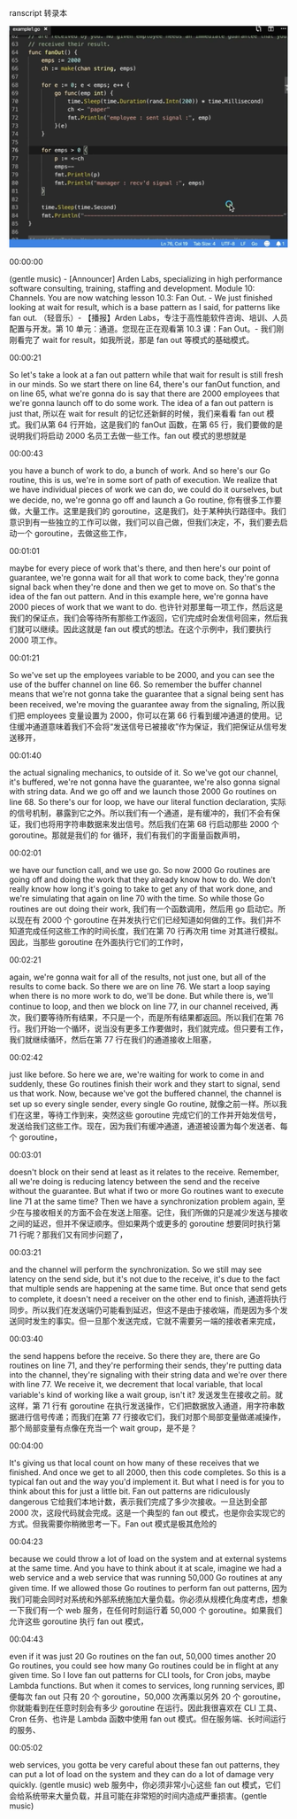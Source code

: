 
ranscript  转录本

![alt text](assets/image8.png)

00:00:00

(gentle music) - [Announcer] Arden Labs, specializing in high performance software consulting, training, staffing and development. Module 10: Channels. You are now watching lesson 10.3: Fan Out. - We just finished looking at wait for result, which is a base pattern as I said, for patterns like fan out.
（轻音乐）- 【播报】Arden Labs，专注于高性能软件咨询、培训、人员配置与开发。第 10 单元：通道。您现在正在观看第 10.3 课：Fan Out。- 我们刚刚看完了 wait for result，如我所说，那是 fan out 等模式的基础模式。


00:00:21

So let's take a look at a fan out pattern while that wait for result is still fresh in our minds. So we start there on line 64, there's our fanOut function, and on line 65, what we're gonna do is say that there are 2000 employees that we're gonna launch off to do some work. The idea of a fan out pattern is just that,
所以在 wait for result 的记忆还新鲜的时候，我们来看看 fan out 模式。我们从第 64 行开始，这是我们的 fanOut 函数，在第 65 行，我们要做的是说明我们将启动 2000 名员工去做一些工作。fan out 模式的思想就是


00:00:43

you have a bunch of work to do, a bunch of work. And so here's our Go routine, this is us, we're in some sort of path of execution. We realize that we have individual pieces of work we can do, we could do it ourselves, but we decide, no, we're gonna go off and launch a Go routine,
你有很多工作要做，大量工作。这里是我们的 goroutine，这是我们，处于某种执行路径中。我们意识到有一些独立的工作可以做，我们可以自己做，但我们决定，不，我们要去启动一个 goroutine，去做这些工作，


00:01:01

maybe for every piece of work that's there, and then here's our point of guarantee, we're gonna wait for all that work to come back, they're gonna signal back when they're done and then we get to move on. So that's the idea of the fan out pattern. And in this example here, we're gonna have 2000 pieces of work that we want to do.
也许针对那里每一项工作，然后这是我们的保证点，我们会等待所有那些工作返回，它们完成时会发信号回来，然后我们就可以继续。因此这就是 fan out 模式的想法。在这个示例中，我们要执行 2000 项工作。


00:01:21

So we've set up the employees variable to be 2000, and you can see the use of the buffer channel on line 66. So remember the buffer channel means that we're not gonna take the guarantee that a signal being sent has been received, we're moving the guarantee away from the signaling,
所以我们把 employees 变量设置为 2000，你可以在第 66 行看到缓冲通道的使用。记住缓冲通道意味着我们不会将“发送信号已被接收”作为保证，我们把保证从信号发送移开，


00:01:40

the actual signaling mechanics, to outside of it. So we've got our channel, it's buffered, we're not gonna have the guarantee, we're also gonna signal with string data. And we go off and we launch those 2000 Go routines on line 68. So there's our for loop, we have our literal function declaration,
实际的信号机制，暴露到它之外。所以我们有一个通道，是有缓冲的，我们不会有保证，我们也将用字符串数据来发出信号。然后我们在第 68 行启动那些 2000 个 goroutine。那就是我们的 for 循环，我们有我们的字面量函数声明，


00:02:01

we have our function call, and we use go. So now 2000 Go routines are going off and doing the work that they already know how to do. We don't really know how long it's going to take to get any of that work done, and we're simulating that again on line 70 with the time. So while those Go routines are out doing their work,
我们有一个函数调用，然后用 go 启动它。所以现在有 2000 个 goroutine 在并发执行它们已经知道如何做的工作。我们并不知道完成任何这些工作的时间长度，我们在第 70 行再次用 time 对其进行模拟。因此，当那些 goroutine 在外面执行它们的工作时，


00:02:21

again, we're gonna wait for all of the results, not just one, but all of the results to come back. So there we are on line 76. We start a loop saying when there is no more work to do, we'll be done. But while there is, we'll continue to loop, and then we block on line 77, in our channel received,
再次，我们要等待所有结果，不只是一个，而是所有结果都返回。所以我们在第 76 行。我们开始一个循环，说当没有更多工作要做时，我们就完成。但只要有工作，我们就继续循环，然后在第 77 行在我们的通道接收上阻塞，


00:02:42

just like before. So here we are, we're waiting for work to come in and suddenly, these Go routines finish their work and they start to signal, send us that work. Now, because we've got the buffered channel, the channel is set up so every single sender, every single Go routine,
就像之前一样。所以我们在这里，等待工作到来，突然这些 goroutine 完成它们的工作并开始发信号，发送给我们这些工作。现在，因为我们有缓冲通道，通道被设置为每个发送者、每个 goroutine，


00:03:01

doesn't block on their send at least as it relates to the receive. Remember, all we're doing is reducing latency between the send and the receive without the guarantee. But what if two or more Go routines want to execute line 71 at the same time? Then we have a synchronization problem again,
至少在与接收相关的方面不会在发送上阻塞。记住，我们所做的只是减少发送与接收之间的延迟，但并不保证顺序。但如果两个或更多的 goroutine 想要同时执行第 71 行呢？那我们又有同步问题了，


00:03:21

and the channel will perform the synchronization. So we still may see latency on the send side, but it's not due to the receive, it's due to the fact that multiple sends are happening at the same time. But once that send gets to complete, it doesn't need a receiver on the other end to finish,
通道将执行同步。所以我们在发送端仍可能看到延迟，但这不是由于接收端，而是因为多个发送同时发生的事实。但一旦那个发送完成，它就不需要另一端的接收者来完成，


00:03:40

the send happens before the receive. So there they are, there are Go routines on line 71, and they're performing their sends, they're putting data into the channel, they're signaling with their string data and we're over there with line 77. We receive it, we decrement that local variable, that local variable's kind of working like a wait group, isn't it?
发送发生在接收之前。就这样，第 71 行有 goroutine 在执行发送操作，它们把数据放入通道，用字符串数据进行信号传递；而我们在第 77 行接收它们，我们对那个局部变量做递减操作，那个局部变量有点像在充当一个 wait group，是不是？


00:04:00

It's giving us that local count on how many of these receives that we finished. And once we get to all 2000, then this code completes. So this is a typical fan out and the way you'd implement it. But what I need is for you to think about this for just a little bit. Fan out patterns are ridiculously dangerous
它给我们本地计数，表示我们完成了多少次接收。一旦达到全部 2000 次，这段代码就会完成。这是一个典型的 fan out 模式，也是你会实现它的方式。但我需要你稍微思考一下。Fan out 模式是极其危险的


00:04:23

because we could throw a lot of load on the system and at external systems at the same time. And you have to think about it at scale, imagine we had a web service and a web service that was running 50,000 Go routines at any given time. If we allowed those Go routines to perform fan out patterns,
因为我们可能会同时对系统和外部系统施加大量负载。你必须从规模化角度考虑，想象一下我们有一个 web 服务，在任何时刻运行着 50,000 个 goroutine。如果我们允许这些 goroutine 执行 fan out 模式，


00:04:43

even if it was just 20 Go routines on the fan out, 50,000 times another 20 Go routines, you could see how many Go routines could be in flight at any given time. So I love fan out patterns for CLI tools, for Cron jobs, maybe Lambda functions. But when it comes to services, long running services,
即便每次 fan out 只有 20 个 goroutine，50,000 次再乘以另外 20 个 goroutine，你就能看到在任意时刻会有多少 goroutine 在运行。因此我很喜欢在 CLI 工具、Cron 任务、也许是 Lambda 函数中使用 fan out 模式。但在服务端、长时间运行的服务、


00:05:02

web services, you gotta be very careful about these fan out patterns, they can put a lot of load on the system and they can do a lot of damage very quickly. (gentle music)
web 服务中，你必须非常小心这些 fan out 模式，它们会给系统带来大量负载，并且可能在非常短的时间内造成严重损害。(gentle music)